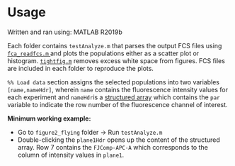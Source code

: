 # Usage
Written and ran using: MATLAB R2019b

Each folder contains `testAnalyze.m` that parses the output FCS files using [`fca_readfcs.m` ](https://www.mathworks.com/matlabcentral/fileexchange/9608-fca_readfcs) and plots the populations either as a scatter plot or histogram. [`tightfig.m`](https://www.mathworks.com/matlabcentral/fileexchange/34055-tightfig-hfig?s_tid=srchtitle) removes excess white space from figures. FCS files are included in each folder to reproduce the plots.

`%% Load data` section assigns the selected populations into two variables `[name,nameHdr]`, wherein `name` contains the fluorescence intensity values for each experiment and `nameHdr`is a [structured array](https://www.mathworks.com/help/matlab/ref/struct.html) which contains the `par` variable to indicate the row number of the fluorescence channel of interest.

**Minimum working example:**
* Go to `figure2_flying` folder → Run `testAnalyze.m`
* Double-clicking the `plane1Hdr` opens up the content of the structured array. Row 7 contains the `FJComp-APC-A` which corresponds to the column of intensity values in `plane1`.
